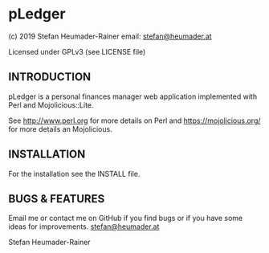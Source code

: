 # pLedger
(c) 2019 Stefan Heumader-Rainer
email: stefan@heumader.at

Licensed under GPLv3 (see LICENSE file)

INTRODUCTION
------------
pLedger is a personal finances manager web application
implemented with Perl and Mojolicious::Lite.

See http://www.perl.org for more details on Perl
and https://mojolicious.org/ for more details an Mojolicious.

INSTALLATION
-------------------------
For the installation see the INSTALL file.

BUGS & FEATURES
---------------
Email me or contact me on GitHub if you find bugs
or if you have some ideas for improvements.
<stefan@heumader.at>


Stefan Heumader-Rainer
